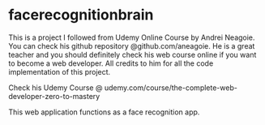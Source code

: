 # facerecognitionbrain

This is a project I followed from Udemy Online Course by Andrei Neagoie.
You can check his github repository @github.com/aneagoie. He is a great teacher and you should definitely check his web course online if you want to become a web developer.
All credits to him for all the code implementation of this project.

Check his Udemy Course @ udemy.com/course/the-complete-web-developer-zero-to-mastery

This web application functions as a face recognition app.
